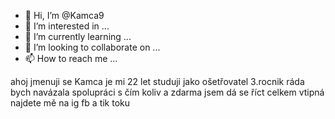 - 👋 Hi, I’m @Kamca9
- 👀 I’m interested in ...
- 🌱 I’m currently learning ...
- 💞️ I’m looking to collaborate on ...
- 📫 How to reach me ...

<!---
Kamca9/Kamca9 is a ✨ special ✨ repository because its `README.md` (this file) appears on your GitHub profile.
You can click the Preview link to take a look at your changes.
--->
ahoj jmenuji se Kamca je mi 22 let studuji jako ošetřovatel 3.rocnik 
ráda bych navázala spolupráci s čím koliv a zdarma 
jsem dá se říct celkem vtipná najdete mě na ig fb a tik toku 

